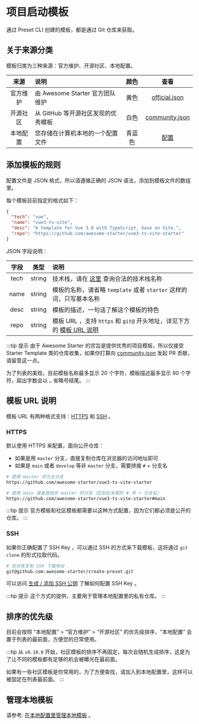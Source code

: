 # 项目启动模板

通过 Preset CLI 创建的模板，都是通过 Git 仓库来获取。

## 关于来源分类

模板归类为三种来源：官方维护、开源社区、本地配置。

|   来源   | 说明                               |  颜色  |                                                  查看                                                   |
| :------: | :--------------------------------- | :----: | :-----------------------------------------------------------------------------------------------------: |
| 官方维护 | 由 Awesome Starter 官方团队维护    |  黄色  |  [official.json](https://github.com/awesome-starter/website/blob/main/src/public/config/official.json)  |
| 开源社区 | 从 GitHub 等开源社区发现的优秀模板 |  白色  | [community.json](https://github.com/awesome-starter/website/blob/main/src/public/config/community.json) |
| 本地配置 | 您存储在计算机本地的一个配置文件   | 青蓝色 |                                              [配置](#配置)                                              |

## 添加模板的规则

配置文件是 JSON 格式，所以请遵循正确的 JSON 语法，添加到模板文件的数组里。

每个模板目前指定的格式如下：

```json
{
  "tech": "vue",
  "name": "vue3-ts-vite",
  "desc": "A template for Vue 3.0 with TypeScript, base on Vite.",
  "repo": "https://github.com/awesome-starter/vue3-ts-vite-starter"
}
```

JSON 字段说明：

| 字段 |  类型  | 说明                                                                                                                       |
| :--: | :----: | :------------------------------------------------------------------------------------------------------------------------- |
| tech | string | 技术栈，请在 [这里](https://github.com/awesome-starter/website/blob/main/src/public/config/tech.json) 查询合法的技术栈名称 |
| name | string | 模板的名称，请省略 `template` 或者 `starter` 这样的词，只写基本名称                                                        |
| desc | string | 模板的描述，一句话了解这个模板的特色                                                                                       |
| repo | string | 模板 URL ，支持 `https` 和 `git@` 开头地址，详见下方的 [模板 URL 说明](#模板-url-说明)                                     |

:::tip 提示
由于 Awesome Starter 的宗旨是提供优秀的项目模板，所以仅接受 Starter Template 类的仓库收集，如果你打算向 [community.json](https://github.com/awesome-starter/website/blob/main/src/public/config/community.json) 发起 PR 贡献，请留意这一点。

为了列表的美观，目前模板名称最多显示 20 个字符，模板描述最多显示 80 个字符，超出字数会以 `…` 省略号结尾。
:::

## 模板 URL 说明

模板 URL 有两种格式支持：[HTTPS](#https) 和 [SSH](#ssh) 。

### HTTPS

默认使用 HTTPS 来配置，面向公开仓库：

- 如果是用 `master` 分支，直接复制仓库在浏览器的访问地址即可
- 如果是 `main` 或者 `develop` 等非 `master` 分支，需要拼接 `#` + 分支名

```bash
# 使用 master 作为主分支
https://github.com/awesome-starter/vue3-ts-vite-starter

# 使用 main 或者其他非 master 的分支（区别在末尾的 # 号 + 分支名）
https://github.com/awesome-starter/vue3-ts-vite-starter#main
```

:::tip 提示
官方模板和社区模板都需要以这种方式配置，因为它们都必须是公开的仓库。
:::

### SSH

如果你正确配置了 SSH Key ，可以通过 SSH 的方式来下载模板，这将通过 `git clone` 的形式拉取代码。

```bash
# 在仓库复制 SSH 下载地址
git@github.com:awesome-starter/create-preset.git
```

可以访问 [生成 / 添加 SSH 公钥](https://gitee.com/help/articles/4181) 了解如何配置 SSH Key 。

:::tip 提示
这个方式的提供，主要用于管理本地配置里的私有仓库。
:::

## 排序的优先级

目前会按照 “本地配置” > “官方维护” > “开源社区” 的优先级排序，“本地配置” 会置于列表的最前面，方便您的日常使用。

:::tip
从 `v0.10.0` 开始，社区模板的排序不再固定，每次会随机生成排序，这是为了让不同的模板都有足够的机会被曝光在最前面。

如果有一些社区模板是你常用的，为了方便查找，请加入到本地配置里，这样可以被固定在列表最前面。
:::

## 管理本地模板

请参考: [在本地配置里管理本地模板](local-configuration.md) 。
